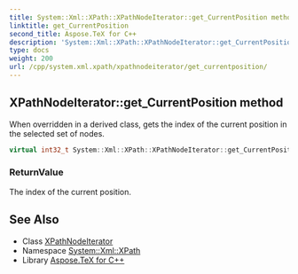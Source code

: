 ```yaml
---
title: System::Xml::XPath::XPathNodeIterator::get_CurrentPosition method
linktitle: get_CurrentPosition
second_title: Aspose.TeX for C++
description: 'System::Xml::XPath::XPathNodeIterator::get_CurrentPosition method. When overridden in a derived class, gets the index of the current position in the selected set of nodes in C++.'
type: docs
weight: 200
url: /cpp/system.xml.xpath/xpathnodeiterator/get_currentposition/
---
```

## XPathNodeIterator::get_CurrentPosition method


When overridden in a derived class, gets the index of the current position in the selected set of nodes.

```cpp
virtual int32_t System::Xml::XPath::XPathNodeIterator::get_CurrentPosition()=0
```


### ReturnValue

The index of the current position.

## See Also

* Class [XPathNodeIterator](../)
* Namespace [System::Xml::XPath](../../)
* Library [Aspose.TeX for C++](../../../)
